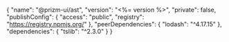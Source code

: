 {
"name": "@prizm-ui/ast",
"version": "<%= version %>",
"private": false,
"publishConfig": {
"access": "public",
"registry": "https://registry.npmjs.org/"
},
"peerDependencies": {
"lodash": "^4.17.15"
},
"dependencies": {
"tslib": "^2.3.0"
}
}

